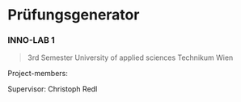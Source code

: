 # Prüfungsgenerator
### INNO-LAB 1


>3rd Semester
>University of applied sciences Technikum Wien

Project-members:

Supervisor: Christoph Redl

